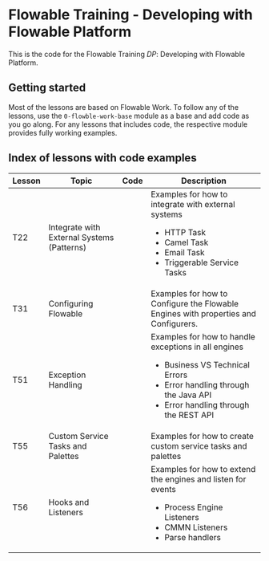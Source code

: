 # Flowable Training - Developing with Flowable Platform

This is the code for the Flowable Training *DP*: Developing with Flowable Platform.

## Getting started

Most of the lessons are based on Flowable Work. To follow any of the lessons, use the `0-flowble-work-base` module as a base and
add code as you go along. For any lessons that includes code, the respective module provides fully working examples.

## Index of lessons with code examples

| ﻿Lesson | Topic                                      | Code | Description                                                                                                                                                     |
|--------|--------------------------------------------|------|-----------------------------------------------------------------------------------------------------------------------------------------------------------------|
| T22    | Integrate with External Systems (Patterns) | | Examples for how to integrate with external systems<br><ul><li>HTTP Task</li><li>Camel Task</li><li>Email Task</li><li>Triggerable Service Tasks</li></ul>|
| T31    | Configuring Flowable                       | | Examples for how to Configure the Flowable Engines with properties and Configurers.|
| T51    | Exception Handling                         | | Examples for how to handle exceptions in all engines<br><ul><li>Business VS Technical Errors</li><li>Error handling through the Java API</li><li>Error handling through the REST API</li></ul>|
| T55    | Custom Service Tasks and Palettes          | | Examples for how to create custom service tasks and palettes
| T56    | Hooks and Listeners                        | | Examples for how to extend the engines and listen for events<br><ul><li>Process Engine Listeners</li><li>CMMN Listeners</li><li>Parse handlers</li></ul>|